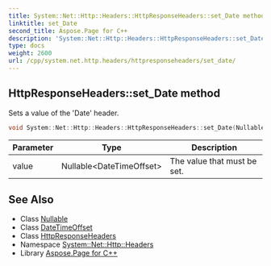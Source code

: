 ```yaml
---
title: System::Net::Http::Headers::HttpResponseHeaders::set_Date method
linktitle: set_Date
second_title: Aspose.Page for C++
description: 'System::Net::Http::Headers::HttpResponseHeaders::set_Date method. Sets a value of the ''Date'' header in C++.'
type: docs
weight: 2600
url: /cpp/system.net.http.headers/httpresponseheaders/set_date/
---
```

## HttpResponseHeaders::set_Date method


Sets a value of the 'Date' header.

```cpp
void System::Net::Http::Headers::HttpResponseHeaders::set_Date(Nullable<DateTimeOffset> value)
```


| Parameter | Type | Description |
| --- | --- | --- |
| value | Nullable\<DateTimeOffset\> | The value that must be set. |

## See Also

* Class [Nullable](../../../system/nullable/)
* Class [DateTimeOffset](../../../system/datetimeoffset/)
* Class [HttpResponseHeaders](../)
* Namespace [System::Net::Http::Headers](../../)
* Library [Aspose.Page for C++](../../../)
